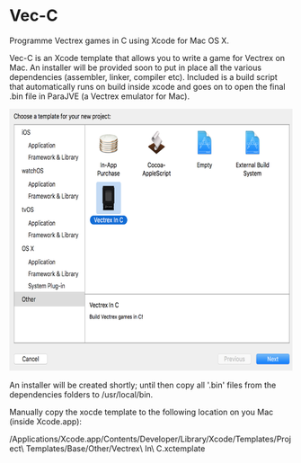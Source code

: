 # Vec-C 
Programme Vectrex games in C using Xcode for Mac OS X.

Vec-C is an Xcode template that allows you to write a game for Vectrex on Mac. An installer will be provided soon to put in place all the various dependencies (assembler, linker, compiler etc). Included is a build script that automatically runs on build inside xcode and goes on to open the final .bin file in ParaJVE (a Vectrex emulator for Mac).

<img src="./resources/xcode.png" alt="xcode template" width="653" height="466">

An installer will be created shortly; until then copy all '.bin' files from the dependencies folders to /usr/local/bin.

Manually copy the xocde template to the following location on you Mac (inside Xcode.app):

/Applications/Xcode.app/Contents/Developer/Library/Xcode/Templates/Project\ Templates/Base/Other/Vectrex\ In\ C.xctemplate
